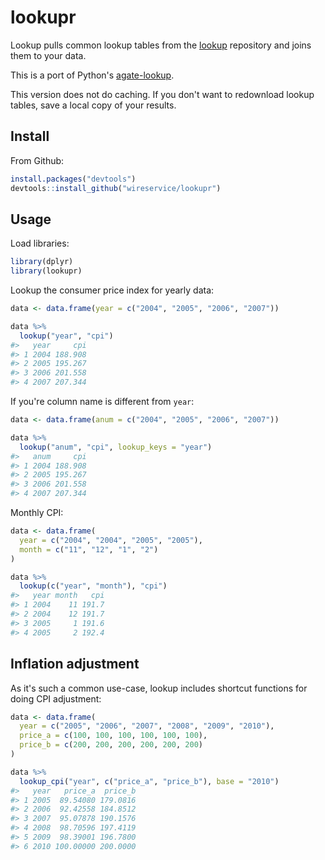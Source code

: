 
<!-- README.md is generated from README.Rmd. Please edit that file -->
lookupr
=======

Lookup pulls common lookup tables from the [lookup](https://github.com/wireservice/lookup) repository and joins them to your data.

This is a port of Python's [agate-lookup](https://agate-lookup.readthedocs.io).

This version does not do caching. If you don't want to redownload lookup tables, save a local copy of your results.

Install
-------

From Github:

``` r
install.packages("devtools")
devtools::install_github("wireservice/lookupr")
```

Usage
-----

Load libraries:

``` r
library(dplyr)
library(lookupr)
```

Lookup the consumer price index for yearly data:

``` r
data <- data.frame(year = c("2004", "2005", "2006", "2007"))

data %>%
  lookup("year", "cpi")
#>   year     cpi
#> 1 2004 188.908
#> 2 2005 195.267
#> 3 2006 201.558
#> 4 2007 207.344
```

If you're column name is different from `year`:

``` r
data <- data.frame(anum = c("2004", "2005", "2006", "2007"))

data %>%
  lookup("anum", "cpi", lookup_keys = "year")
#>   anum     cpi
#> 1 2004 188.908
#> 2 2005 195.267
#> 3 2006 201.558
#> 4 2007 207.344
```

Monthly CPI:

``` r
data <- data.frame(
  year = c("2004", "2004", "2005", "2005"),
  month = c("11", "12", "1", "2")
)

data %>%
  lookup(c("year", "month"), "cpi")
#>   year month   cpi
#> 1 2004    11 191.7
#> 2 2004    12 191.7
#> 3 2005     1 191.6
#> 4 2005     2 192.4
```

Inflation adjustment
--------------------

As it's such a common use-case, lookup includes shortcut functions for doing CPI adjustment:

``` r
data <- data.frame(
  year = c("2005", "2006", "2007", "2008", "2009", "2010"),
  price_a = c(100, 100, 100, 100, 100, 100),
  price_b = c(200, 200, 200, 200, 200, 200)
)

data %>%
  lookup_cpi("year", c("price_a", "price_b"), base = "2010")
#>   year   price_a  price_b
#> 1 2005  89.54080 179.0816
#> 2 2006  92.42558 184.8512
#> 3 2007  95.07878 190.1576
#> 4 2008  98.70596 197.4119
#> 5 2009  98.39001 196.7800
#> 6 2010 100.00000 200.0000
```

